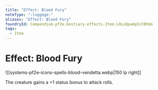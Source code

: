 ```yaml
---
title: "Effect: Blood Fury"
noteType: ":luggage:"
aliases: "Effect: Blood Fury"
foundryId: Compendium.pf2e.bestiary-effects.Item.LOLoQpaAp5cC0hbm
tags:
  - Item
---
```


# Effect: Blood Fury
![[systems-pf2e-icons-spells-blood-vendetta.webp|150 lp right]]

The creature gains a +1 status bonus to attack rolls.
